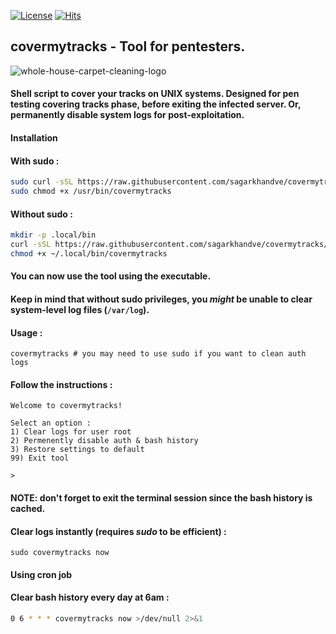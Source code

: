 [![License](https://img.shields.io/badge/License-MIT-blue)](#license "Go to license section") [![Hits](https://hits.seeyoufarm.com/api/count/incr/badge.svg?url=https%3A%2F%2Fgithub.com%2Fsagarkhandve%2Fcovermytracks.git&count_bg=%2308DD09&title_bg=%23555555&icon=&icon_color=%23E7E7E7&title=hits&edge_flat=true)](https://hits.seeyoufarm.com)
## **covermytracks - Tool for pentesters.**
![whole-house-carpet-cleaning-logo](https://user-images.githubusercontent.com/90393971/188179794-783ffbe5-589d-4fa0-b8f3-d239638294c8.png)

#### **Shell script to cover your tracks on UNIX systems. Designed for pen testing covering tracks phase, before exiting the infected server. Or, permanently disable system logs for post-exploitation.**

#### **Installation**

#### **With sudo :**

```bash
sudo curl -sSL https://raw.githubusercontent.com/sagarkhandve/covermytracks/main/covermytracks -o /usr/bin/covermytracks
sudo chmod +x /usr/bin/covermytracks
```

#### **Without sudo :**

```bash
mkdir -p .local/bin
curl -sSL https://raw.githubusercontent.com/sagarkhandve/covermytracks/main/covermytracks -o ~/.local/bin/covermytracks
chmod +x ~/.local/bin/covermytracks
```

#### **You can now use the tool using the executable.**

#### **Keep in mind that without sudo privileges, you *might* be unable to clear system-level log files (`/var/log`).**

#### **Usage :**

```
covermytracks # you may need to use sudo if you want to clean auth logs
```

#### **Follow the instructions :**
```
Welcome to covermytracks!

Select an option :
1) Clear logs for user root
2) Permenently disable auth & bash history
3) Restore settings to default
99) Exit tool

>
```

#### **NOTE: don't forget to exit the terminal session since the bash history is cached.**

#### **Clear logs instantly (requires *sudo* to be efficient) :**

```
sudo covermytracks now
```

#### **Using cron job**

#### **Clear bash history every day at 6am :**

```bash
0 6 * * * covermytracks now >/dev/null 2>&1
```
